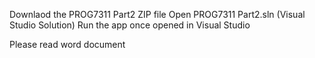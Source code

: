 Downlaod the PROG7311 Part2 ZIP file
Open PROG7311 Part2.sln (Visual Studio Solution) 
Run the app once opened in Visual Studio

Please read word document
